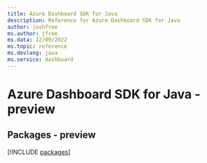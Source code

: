 ```yaml
---
title: Azure Dashboard SDK for Java
description: Reference for Azure Dashboard SDK for Java
author: joshfree
ms.author: jfree
ms.data: 12/09/2022
ms.topic: reference
ms.devlang: java
ms.service: dashboard
---
```

# Azure Dashboard SDK for Java - preview
## Packages - preview
[!INCLUDE [packages](dashboard-index.md)]